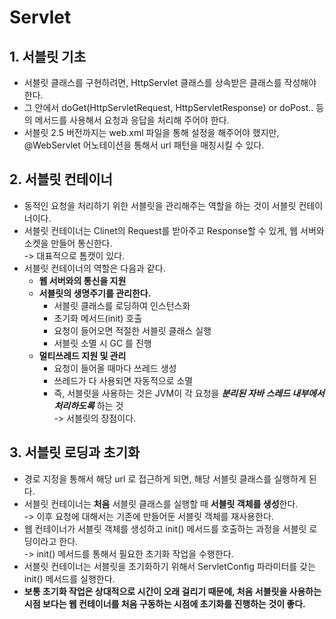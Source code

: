 # Servlet

## 1. 서블릿 기초

* 서블릿 클래스를 구현하려면, HttpServlet 클래스를 상속받은 클래스를 작성해야 한다.&#x20;
* 그 안에서 doGet(HttpServletRequest, HttpServletResponse) or doPost.. 등의 메서드를 사용해서 요청과 응답을 처리해 주어야 한다.&#x20;
* 서블릿 2.5 버전까지는 web.xml 파일을 통해 설정을 해주어야 했지만, @WebServlet 어노테이션을 통해서 url 패턴을 매칭시킬 수 있다.&#x20;

## 2. 서블릿 컨테이너

* 동적인 요청을 처리하기 위한 서블릿을 관리해주는 역할을 하는 것이 서블릿 컨테이너이다.
* 서블릿 컨테이너는 Clinet의 Request를 받아주고 Response할 수 있게, 웹 서버와 소켓을 만들어 통신한다.\
  \-> 대표적으로 톰캣이 있다.
* 서블릿 컨테이너의 역할은 다음과 같다.
  * **웹 서버와의 통신을 지원**
  * **서블릿의 생명주기를 관리한다.**&#x20;
    * 서블릿 클래스를 로딩하여 인스턴스화
    * 초기화 메서드(init) 호출
    * 요청이 들어오면 적절한 서블릿 클래스 실행
    * 서블릿 소멸 시 GC 를 진행
  * **멀티쓰레드 지원 및 관리**
    * 요청이 들어올 때마다 쓰레드 생성
    * 쓰레드가 다 사용되면 자동적으로 소멸
    * 즉, 서블릿을 사용하는 것은 JVM이 각 요청을 _**분리된 자바 스레드 내부에서 처리하도록**_ 하는 것\
      \-> 서블릿의 장점이다.

## 3. 서블릿 로딩과 초기화

* 경로 지정을 통해서 해당 url 로 접근하게 되면, 해당 서블릿 클래스를 실행하게 된다.&#x20;
* 서블릿 컨테이너는 **처음** 서블릿 클래스를 실행할 때 **서블릿 객체를 생성**한다. \
  \-> 이후 요청에 대해서는 기존에 만들어둔 서블릿 객체를 재사용한다.&#x20;
* 웹 컨테이너가 서블릿 객체를 생성하고 init() 메서드를 호출하는 과정을 서블릿 로딩이라고 한다. \
  \-> init() 메서드를 통해서 필요한 초기화 작업을 수행한다.
* 서블릿 컨테이너는 서블릿을 초기화하기 위해서 ServletConfig 파라미터를 갖는 init() 메서드를 실행한다.&#x20;
* **보통 초기화 작업은 상대적으로 시간이 오래 걸리기 때문에, 처음 서블릿을 사용하는 시점 보다는 웹 컨테이너를 처음 구동하는 시점에 초기화를 진행하는 것이 좋다.**&#x20;
